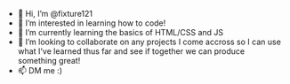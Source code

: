 - 👋 Hi, I’m @fixture121
- 👀 I’m interested in learning how to code!
- 🌱 I’m currently learning the basics of HTML/CSS and JS
- 💞️ I’m looking to collaborate on any projects I come accross so I can use what I've learned thus far and see if together we can produce something great!
- 📫 DM me :)

<!---
fixture121/fixture121 is a ✨ special ✨ repository because its `README.md` (this file) appears on your GitHub profile.
You can click the Preview link to take a look at your changes.
--->
